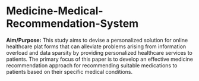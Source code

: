 # Medicine-Medical-Recommendation-System
<b font size="10">Aim/Purpose:</b> This study aims to devise a personalized solution for online healthcare plat forms that can alleviate problems arising from information overload and data sparsity by providing personalized healthcare services to patients. The primary focus of this paper is to develop an effective medicine recommendation approach for recommending suitable medications to patients based on their specific medical conditions.
